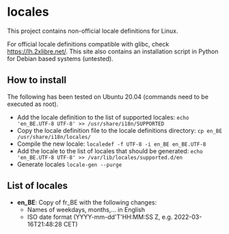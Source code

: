 # locales
This project contains non-official locale definitions for Linux.

For official locale definitions compatible with glibc, check https://lh.2xlibre.net/.
This site also contains an installation script in Python for Debian based systems (untested).

## How to install
The following has been tested on Ubuntu 20.04 (commands need to be executed as root).

* Add the locale definition to the list of supported locales:
  `echo 'en_BE.UTF-8 UTF-8' >> /usr/share/i18n/SUPPORTED`
* Copy the locale definition file to the locale definitions directory: 
  `cp en_BE /usr/share/i18n/locales/`
* Compile the new locale: 
  `localedef -f UTF-8 -i en_BE en_BE.UTF-8`
* Add the locale to the list of locales that should be generated: 
  `echo 'en_BE.UTF-8 UTF-8' >> /var/lib/locales/supported.d/en`
* Generate locales
  `locale-gen --purge`

## List of locales

* **en_BE**: Copy of fr_BE with the following changes:
  * Names of weekdays, months,... in English
  * ISO date format (YYYY-mm-dd'T'HH:MM:SS Z, e.g. 2022-03-16T21:48:28 CET)
